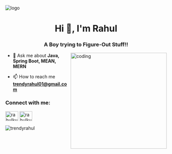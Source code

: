 ![logo](https://resumekraft.com/wp-content/uploads/2021/08/Information-Technology-linkedin-background-photo-1024x256.jpg)
<h1 align="center">Hi 👋, I'm Rahul</h1>
<h3 align="center">A Boy trying to Figure-Out Stuff!!</h3>

<img align="right" alt="coding" width="300" src="https://i.giphy.com/media/qgQUggAC3Pfv687qPC/giphy.webp">

- 💬 Ask me about **Java, Spring Boot, MEAN, MERN**

- 📫 How to reach me **trendyrahul01@gmail.com**

<h3 align="left">Connect with me:</h3>
<p align="left">
<a href="https://linkedin.com/in/rahulkumar989" target="blank"><img align="center" src="https://raw.githubusercontent.com/rahuldkjain/github-profile-readme-generator/master/src/images/icons/Social/linked-in-alt.svg" alt="rahulkumar989" height="30" width="40" /></a>
<a href="https://instagram.com/rahulkumar_989" target="blank"><img align="center" src="https://raw.githubusercontent.com/rahuldkjain/github-profile-readme-generator/master/src/images/icons/Social/instagram.svg" alt="rahulkumar_989" height="30" width="40" /></a>
</p>

<p><img align="left" src="https://github-readme-stats.vercel.app/api/top-langs?username=trendyrahul&show_icons=true&locale=en&layout=compact" alt="trendyrahul" /></p>
